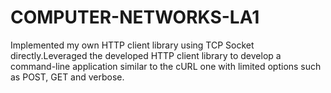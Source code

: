 # COMPUTER-NETWORKS-LA1

Implemented my own HTTP client library using TCP Socket directly.Leveraged the developed HTTP client library to develop a command-line application similar to the cURL one with limited options such as POST, GET and verbose.
